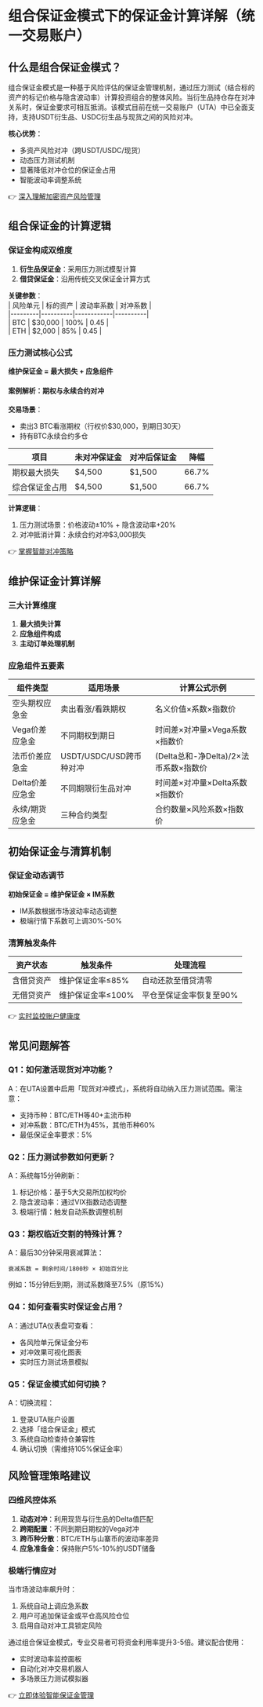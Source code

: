 # 组合保证金模式下的保证金计算详解（统一交易账户）

## 什么是组合保证金模式？

组合保证金模式是一种基于风险评估的保证金管理机制，通过压力测试（结合标的资产的标记价格与隐含波动率）计算投资组合的整体风险。当衍生品持仓存在对冲关系时，保证金要求可相互抵消。该模式目前在统一交易账户（UTA）中已全面支持，支持USDT衍生品、USDC衍生品与现货之间的风险对冲。

**核心优势**：  
- 多资产风险对冲（跨USDT/USDC/现货）  
- 动态压力测试机制  
- 显著降低对冲仓位的保证金占用  
- 智能波动率调整系统  

👉 [深入理解加密资产风险管理](https://bit.ly/okx_welcome)

## 组合保证金的计算逻辑

### 保证金构成双维度
1. **衍生品保证金**：采用压力测试模型计算  
2. **借贷保证金**：沿用传统交叉保证金计算方式  

**关键参数**：  
| 风险单元 | 标的资产 | 波动率系数 | 对冲系数 |  
|---------|----------|------------|----------|  
| BTC     | $30,000  | 100%       | 0.45     |  
| ETH     | $2,000   | 85%        | 0.45     |  

### 压力测试核心公式
**维护保证金 = 最大损失 + 应急组件**

#### 案例解析：期权与永续合约对冲
**交易场景**：  
- 卖出3 BTC看涨期权（行权价$30,000，到期日30天）  
- 持有BTC永续合约多仓  

| 项目                | 未对冲保证金 | 对冲后保证金 | 降幅  |  
|---------------------|--------------|--------------|-------|  
| 期权最大损失        | $4,500       | $1,500       | 66.7% |  
| 综合保证金占用      | $4,500       | $1,500       | 66.7% |  

**计算逻辑**：  
1. 压力测试场景：价格波动±10% + 隐含波动率+20%  
2. 对冲抵消计算：永续合约对冲$3,000损失  

👉 [掌握智能对冲策略](https://bit.ly/okx_welcome)

## 维护保证金计算详解

### 三大计算维度
1. **最大损失计算**  
2. **应急组件构成**  
3. **主动订单处理机制**  

### 应急组件五要素
| 组件类型               | 适用场景                  | 计算公式示例                          |  
|------------------------|---------------------------|---------------------------------------|  
| 空头期权应急金         | 卖出看涨/看跌期权         | 名义价值×系数×指数价                  |  
| Vega价差应急金         | 不同期权到期日            | 时间差×对冲量×Vega系数×指数价         |  
| 法币价差应急金         | USDT/USDC/USD跨币种对冲   | (Delta总和-净Delta)/2×法币系数×指数价 |  
| Delta价差应急金        | 不同期限衍生品对冲        | 时间差×对冲量×Delta系数×指数价        |  
| 永续/期货应急金        | 三种合约类型              | 合约数量×风险系数×指数价              |  

## 初始保证金与清算机制

### 保证金动态调节
**初始保证金 = 维护保证金 × IM系数**  
- IM系数根据市场波动率动态调整  
- 极端行情下系数可上调30%-50%  

### 清算触发条件
| 资产状态         | 触发条件                  | 处理流程                          |  
|------------------|---------------------------|-----------------------------------|  
| 含借贷资产       | 维护保证金率≤85%          | 自动还款至借贷清零                |  
| 无借贷资产       | 维护保证金率≤100%         | 平仓至保证金率恢复至90%           |  

👉 [实时监控账户健康度](https://bit.ly/okx_welcome)

## 常见问题解答

### Q1：如何激活现货对冲功能？
A：在UTA设置中启用「现货对冲模式」，系统将自动纳入压力测试范围。需注意：  
- 支持币种：BTC/ETH等40+主流币种  
- 对冲系数：BTC/ETH为45%，其他币种60%  
- 最低保证金率要求：5%  

### Q2：压力测试参数如何更新？
A：系统每15分钟刷新：  
1. 标记价格：基于5大交易所加权均价  
2. 隐含波动率：通过VIX指数动态调整  
3. 极端行情：触发自动系数调整机制  

### Q3：期权临近交割的特殊计算？
A：最后30分钟采用衰减算法：  
```
衰减系数 = 剩余时间/1800秒 × 初始百分比
```
例如：15分钟后到期，测试系数降至7.5%（原15%）

### Q4：如何查看实时保证金占用？
A：通过UTA仪表盘可查看：  
- 各风险单元保证金分布  
- 对冲效果可视化图表  
- 实时压力测试场景模拟  

### Q5：保证金模式如何切换？
A：切换流程：  
1. 登录UTA账户设置  
2. 选择「组合保证金」模式  
3. 系统自动检查持仓兼容性  
4. 确认切换（需维持105%保证金率）  

## 风险管理策略建议

### 四维风控体系
1. **动态对冲**：利用现货与衍生品的Delta值匹配  
2. **跨期配置**：不同到期日期权的Vega对冲  
3. **跨币种分散**：BTC/ETH与山寨币的波动率差异  
4. **应急准备金**：保持账户5%-10%的USDT储备  

### 极端行情应对
当市场波动率飙升时：  
1. 系统自动上调应急系数  
2. 用户可追加保证金或平仓高风险仓位  
3. 启用自动对冲工具锁定风险  

通过组合保证金模式，专业交易者可将资金利用率提升3-5倍。建议配合使用：  
- 实时波动率监控面板  
- 自动化对冲交易机器人  
- 多场景压力测试模拟器  

👉 [立即体验智能保证金管理](https://bit.ly/okx_welcome)